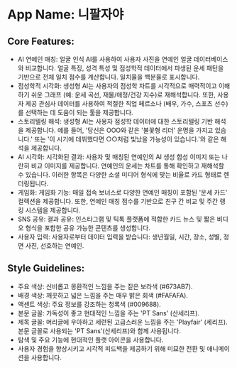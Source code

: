# **App Name**: 니팔자야

## Core Features:

- AI 연예인 매칭: 얼굴 인식 AI를 사용하여 사용자 사진을 연예인 얼굴 데이터베이스와 비교합니다. 얼굴 특징, 성격 특성 및 점성학적 데이터에서 파생된 운세 패턴을 기반으로 전체 일치 점수를 계산합니다. 일치율을 백분율로 표시합니다.
- 점성학적 시각화: 생성형 AI는 사용자의 점성학 차트를 시각적으로 매력적이고 이해하기 쉬운 그래프 (예: 운세 곡선, 재물/애정/건강 지수)로 재해석합니다. 또한, 사용자 제공 관심사 데이터를 사용하여 적절한 직업 페르소나 (배우, 가수, 스포츠 선수)를 선택하는 데 도움이 되는 툴을 제공합니다.
- 스토리텔링 해석: 생성형 AI는 사용자 점성학 데이터에 대한 스토리텔링 기반 해석을 제공합니다. 예를 들어, '당신은 OOO와 같은 '불꽃형 리더' 운명을 가지고 있습니다.' 또는 '이 시기에 데뷔했다면 ○○처럼 빛났을 가능성이 있습니다.'와 같은 해석을 제공합니다.
- AI 시각화: 시각화된 결과: 사용자 및 매칭된 연예인의 AI 생성 합성 이미지 또는 나란히 비교 이미지를 제공합니다. 연예인의 운세는 차트를 통해 확인하고 재해석할 수 있습니다. 이러한 항목은 다양한 소셜 미디어 형식에 맞는 비율로 카드 형태로 렌더링됩니다.
- 게임화: 게임화 기능: 매일 접속 보너스로 다양한 연예인 매칭이 포함된 '운세 카드' 컬렉션을 제공합니다. 또한, 연예인 매칭 점수를 기반으로 친구 간 비교 및 주간 랭킹 시스템을 제공합니다.
- SNS 공유: 결과 공유: 인스타그램 및 틱톡 플랫폼에 적합한 카드 뉴스 및 짧은 비디오 형식을 포함한 공유 가능한 콘텐츠를 생성합니다.
- 사용자 입력: 사용자로부터 데이터 입력을 받습니다: 생년월일, 시간, 장소, 성별, 정면 사진, 선호하는 연예인.

## Style Guidelines:

- 주요 색상: 신비롭고 몽환적인 느낌을 주는 짙은 보라색 (#673AB7).
- 배경 색상: 깨끗하고 넓은 느낌을 주는 매우 밝은 회색 (#FAFAFA).
- 액센트 색상: 주요 정보를 강조하는 청록색 (#009688).
- 본문 글꼴: 가독성이 좋고 현대적인 느낌을 주는 'PT Sans' (산세리프).
- 제목 글꼴: 머리글에 우아하고 세련된 고급스러운 느낌을 주는 'Playfair' (세리프). 본문 글꼴로 사용되는 'PT Sans'(산세리프)와 함께 사용됩니다.
- 탐색 및 주요 기능에 현대적인 플랫 아이콘을 사용합니다.
- 사용자 경험을 향상시키고 시각적 피드백을 제공하기 위해 미묘한 전환 및 애니메이션을 사용합니다.
